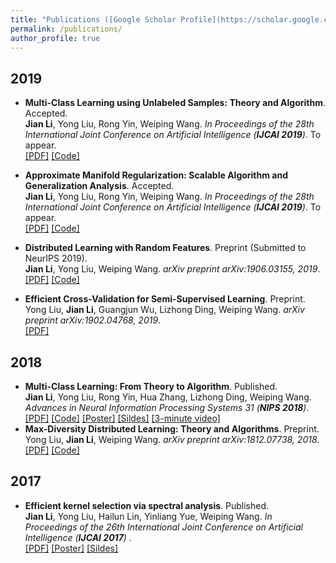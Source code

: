 ```yaml
---
title: "Publications ([Google Scholar Profile](https://scholar.google.com/citations?user=IAJpTqYAAAAJ&hl=zh-CN))"
permalink: /publications/
author_profile: true
---
```

## 2019
* <b>Multi-Class Learning using Unlabeled Samples: Theory and Algorithm</b>. Accepted. <br>
<b>Jian Li</b>, Yong Liu, Rong Yin, Weiping Wang. <i>In Proceedings of the 28th International Joint Conference on Artificial Intelligence (**IJCAI 2019**)</i>. To appear. <br>
[[PDF]](https://superlj666.github.io/files/2019_MC_LRC_SSL.pdf)
[[Code]](https://github.com/superlj666/Multi-Class-Learning-using-Unlabeled-Samples-Theory-and-Algorithm)

* <b>Approximate Manifold Regularization: Scalable Algorithm and Generalization Analysis</b>. Accepted. <br>
<b>Jian Li</b>, Yong Liu, Rong Yin, Weiping Wang. <i>In Proceedings of the 28th International Joint Conference on Artificial Intelligence (**IJCAI 2019**)</i>. To appear.<br>
[[PDF]](https://superlj666.github.io/files/2019_LapRLS_Nystrom_PCG.pdf)
[[Code]](https://github.com/superlj666/Approximate-Manifold-Regularization-Scalable-Algorithm-and-Generalization-Analysis)

* <b>Distributed Learning with Random Features</b>. Preprint (Submitted to NeurIPS 2019). <br>
<b>Jian Li</b>, Yong Liu, Weiping Wang. <i>arXiv preprint arXiv:1906.03155, 2019</i>. <br>
[[PDF]](https://superlj666.github.io/files/2019_dc_rf.pdf)
[[Code]](https://github.com/superlj666/Distributed-Learning-with-Random-Features)

* <b>Efficient Cross-Validation for Semi-Supervised Learning</b>. Preprint. <br>
Yong Liu, <b>Jian Li</b>, Guangjun Wu, Lizhong Ding, Weiping Wang. <i>arXiv preprint arXiv:1902.04768, 2019</i>. <br>
[[PDF]](https://superlj666.github.io/files/2019_cv_ssl.pdf)

## 2018
* <b>Multi-Class Learning: From Theory to Algorithm</b>. Published. <br>
<b>Jian Li</b>, Yong Liu, Rong Yin, Hua Zhang, Lizhong Ding, Weiping Wang. <i>Advances in Neural Information Processing Systems 31 (**NIPS 2018**)</i>. <br>
[[PDF]](https://superlj666.github.io/files/2018_mc_lr.pdf)
[[Code]](https://github.com/superlj666/Multi-Class-Learning-From-Theory-to-Algorithm)
[[Poster]](https://superlj666.github.io/files/mc-lrc-nips-poster.pdf)
[[Sildes]](https://superlj666.github.io/files/mc-lrc-nips-Sildess.pdf)
[[3-minute video]](https://youtu.be/mE_RpgWuKK8)
* <b>Max-Diversity Distributed Learning: Theory and Algorithms</b>. Preprint. <br>
Yong Liu, <b>Jian Li</b>, Weiping Wang. <i>arXiv preprint arXiv:1812.07738, 2018</i>. <br>
[[PDF]](https://superlj666.github.io/files/2018_max_diversity_dc.pdf)
[[Code]](https://github.com/superlj666/Max-Diversity-Distributed-Learning-Theory-and-Algorithms)


## 2017
* <b>Efficient kernel selection via spectral analysis</b>. Published. <br>
<b>Jian Li</b>, Yong Liu, Hailun Lin, Yinliang Yue, Weiping Wang. <i>In Proceedings of the 26th International Joint Conference on Artificial Intelligence (**IJCAI 2017**) </i>. <br>
[[PDF]](https://superlj666.github.io/files/2017_kernel_selection.pdf)
[[Poster]](https://superlj666.github.io/files/ijicai-poster-0816.pdf)
[[Sildes]](https://superlj666.github.io/files/IJCAI_presentation.pptx)

